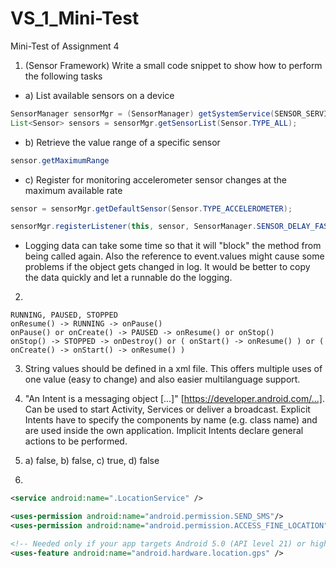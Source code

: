 # VS_1_Mini-Test
Mini-Test of Assignment 4


1. (Sensor Framework)
Write a small code snippet to show how to perform the following tasks
  * a) List available sensors on a device
  ``` java
  SensorManager sensorMgr = (SensorManager) getSystemService(SENSOR_SERVICE);
  List<Sensor> sensors = sensorMgr.getSensorList(Sensor.TYPE_ALL);
  ```
  * b) Retrieve the value range of a specific sensor
  ```java
  sensor.getMaximumRange
  ```
  * c) Register for monitoring accelerometer sensor changes at the maximum available rate
  ```java
  sensor = sensorMgr.getDefaultSensor(Sensor.TYPE_ACCELEROMETER);
  
  sensorMgr.registerListener(this, sensor, SensorManager.SENSOR_DELAY_FASTEST);
  ```
  
  * Logging data can take some time so that it will "block" the method from being called again. Also the reference to event.values might cause some problems if the object gets changed in log. It would be better to copy the data quickly and let a runnable do the logging.
  
2. 
```
RUNNING, PAUSED, STOPPED
onResume() -> RUNNING -> onPause()
onPause() or onCreate() -> PAUSED -> onResume() or onStop()
onStop() -> STOPPED -> onDestroy() or ( onStart() -> onResume() ) or ( onCreate() -> onStart() -> onResume() )

```
3. String values should be defined in a xml file. This offers multiple uses of one value (easy to change) and also easier multilanguage support.

4. "An Intent is a messaging object [...]" [https://developer.android.com/...]. Can be used to start Activity, Services or deliver a broadcast. Explicit Intents have to specify the components by name (e.g. class name) and are used inside the own application. Implicit Intents declare general actions to be performed.
5. a) false, b) false, c) true, d) false
6.
```xml
<service android:name=".LocationService" />

<uses-permission android:name="android.permission.SEND_SMS"/>
<uses-permission android:name="android.permission.ACCESS_FINE_LOCATION" />

<!-- Needed only if your app targets Android 5.0 (API level 21) or higher. -->
<uses-feature android:name="android.hardware.location.gps" />
```
